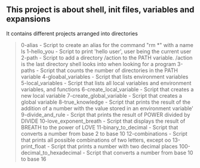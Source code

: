 ## This project is about shell, init files, variables and expansions

It contains different projects arranged into directories

> 0-alias - Script to create an alias for the command "rm \*" with a name ls
> 1-hello_you - Script to print 'hello user', user being the current user
> 2-path - Script to add a directory /action to the PATH variable. /action is the last directory shell looks into when looking for a program
> 3-paths - Script that counts the number of directories in the PATH variable
> 4-gloabal_variables - Script that lists environment variables
> 5-local_variables - Script that lists all local variables and environment variables, and functions
> 6-create_local_variable - Script that creates a new local variable
> 7-create_global_variable - Script that creates a global variable
> 8-true_knowledge - Script that prints the result of the addition of a number with the value stored in an environment variable'
> 9-divide_and_rule - Script that prints the result of POWER divided by DIVIDE
> 10-love_exponent_breath - Script that displays the result of BREATH to the power of LOVE
> 11-binary_to_decimal - Script that converts a number from base 2 to base 10
> 12-combinations - Script that prints all possible combinations of two letters, except oo
> 13-print_float - Script that prints a number with two decimal places
> 100-decimal_to_hexadecimal - Script that converts a number from base 10 to base 16
> 
